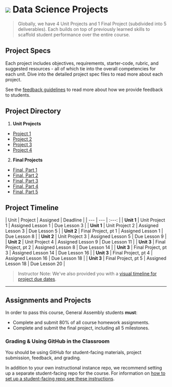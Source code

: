 # ![](https://ga-dash.s3.amazonaws.com/production/assets/logo-9f88ae6c9c3871690e33280fcf557f33.png) Data Science Projects

> Globally, we have 4 Unit Projects and 1 Final Project (subdivided into 5 deliverables). Each builds on top of previously learned skills to scaffold student performance over the entire course.

## Project Specs

Each project includes objectives, requirements, starter-code, rubric, and suggested resources - all of which tie into the overall competencies for each unit. Dive into the detailed project spec files to read more about each project.

See the [feedback guidelines](./project-feedback.md) to read more about how we provide feedback to students.

## Project Directory

1. **Unit Projects**
  - [Project 1](./unit-projects/project-1/readme.md)
  - [Project 2](./unit-projects/project-2/readme.md)
  - [Project 3](./unit-projects/project-3/readme.md)
  - [Project 4](./unit-projects/project-4/readme.md)


2. **Final Projects**
  - [Final, Part 1](./final-projects/01-lightning-talk/)
  - [Final, Part 2](./final-projects/02-experiment-writeup/readme.md)
  - [Final, Part 3](./final-projects/03-exploratory-analysis/readme.md)
  - [Final, Part 4](./final-projects/04-notebook-rough-draft/readme.md)
  - [Final, Part 5](./final-projects/05-presentation/readme.md)


## Project Timeline

| Unit | Project | Assigned | Deadline |
| --- | --- | :---: |
| **Unit 1** | Unit Project 1 | Assigned Lesson 1 | Due Lesson 3 |
| **Unit 1** | Unit Project 2 | Assigned Lesson 3 | Due Lesson 5 |
| **Unit 2** | Final Project, pt 1 | Assigned Lesson 1 | Due Lesson 8 |
| **Unit 2** | Unit Project 3 | Assigned Lesson 5 | Due Lesson 9 |
| **Unit 2** | Unit Project 4 | Assigned Lesson 9 | Due Lesson 11 |
| **Unit 3** | Final Project, pt 2 | Assigned Lesson 8 | Due Lesson 14 |
| **Unit 3** | Final Project, pt 3 | Assigned Lesson 14 | Due Lesson 16 |
| **Unit 3** | Final Project, pt 4 | Assigned Lesson 16 | Due Lesson 18 |
| **Unit 3** | Final Project, pt 5 | Assigned Lesson 18 | Due Lesson 20 |

> Instructor Note: We've also provided you with a [visual timeline for project due dates](../resources/instructor-resources/DS-project-due-dates.pdf).


---

## Assignments and Projects

In order to pass this course, General Assembly students **must**:

- Complete and submit 80% of all course homework assignments.
- Complete and submit the final project, including all 5 milestones.

### Grading & Using GitHub in the Classroom

You should be using GitHub for student-facing materials, project submission, feedback, and grading.

In addition to your own instructional instance repo, we recommend setting up a separate student-facing repo for the course. For information on [how to set up a student-facing repo see these instructions](../resources/instructor-resources/github-repo-instance-guide.md).

